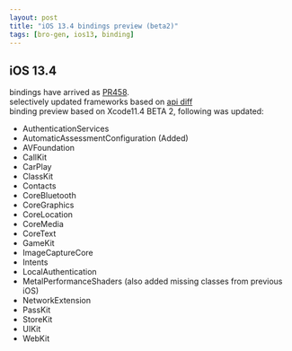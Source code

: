 ```yaml
---
layout: post
title: "iOS 13.4 bindings preview (beta2)"
tags: [bro-gen, ios13, binding]
---
```


## iOS 13.4 
bindings have arrived as [PR458](https://github.com/MobiVM/robovm/pull/458).  
selectively updated frameworks based on [api diff](http://codeworkshop.net/objc-diff/sdkdiffs/ios/13.4/)  
binding preview based on Xcode11.4 BETA 2, following was updated: 

* AuthenticationServices
* AutomaticAssessmentConfiguration (Added)
* AVFoundation
* CallKit
* CarPlay
* ClassKit
* Contacts
* CoreBluetooth
* CoreGraphics
* CoreLocation
* CoreMedia
* CoreText
* GameKit
* ImageCaptureCore
* Intents
* LocalAuthentication
* MetalPerformanceShaders (also added missing classes from previous iOS)
* NetworkExtension
* PassKit
* StoreKit
* UIKit
* WebKit
